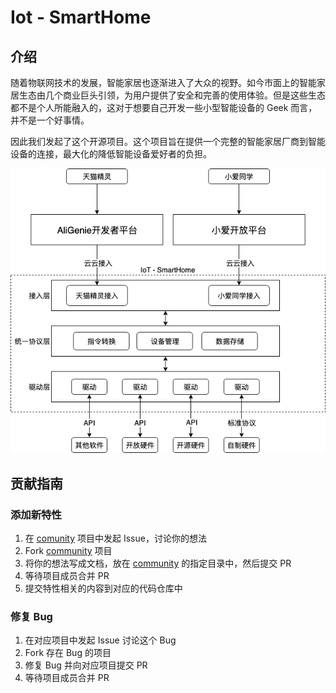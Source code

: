 # Iot - SmartHome

## 介绍

随着物联网技术的发展，智能家居也逐渐进入了大众的视野。如今市面上的智能家居生态由几个商业巨头引领，为用户提供了安全和完善的使用体验。但是这些生态都不是个人所能融入的，这对于想要自己开发一些小型智能设备的 Geek 而言，并不是一个好事情。

因此我们发起了这个开源项目。这个项目旨在提供一个完整的智能家居厂商到智能设备的连接，最大化的降低智能设备爱好者的负担。

![Overview](./images/README/Overview.png)

## 贡献指南

### 添加新特性
1. 在 [comunity](https://github.com/iotsh/community) 项目中发起 Issue，讨论你的想法
1. Fork [community](https://github.com/iotsh/community) 项目
1. 将你的想法写成文档，放在 [community](https://github.com/iotsh/community) 的指定目录中，然后提交 PR
1. 等待项目成员合并 PR
1. 提交特性相关的内容到对应的代码仓库中

### 修复 Bug
1. 在对应项目中发起 Issue 讨论这个 Bug
1. Fork 存在 Bug 的项目
1. 修复 Bug 并向对应项目提交 PR
1. 等待项目成员合并 PR

